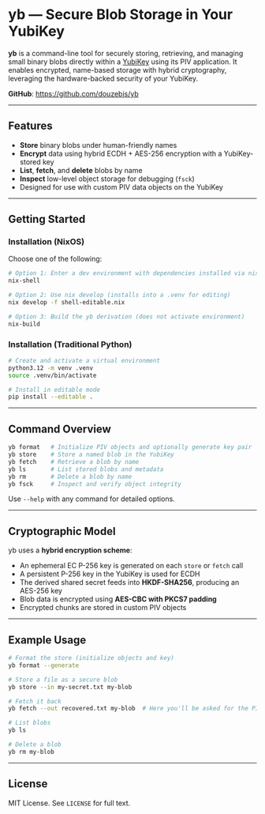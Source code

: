 <!--
SPDX-FileCopyrightText: 2025 Frederic Ruget <fred@atlant.is> (GitHub: @douzebis)

SPDX-License-Identifier: MIT
-->

# yb — Secure Blob Storage in Your YubiKey

**yb** is a command-line tool for securely storing, retrieving, and managing
small binary blobs directly within a [YubiKey](https://www.yubico.com/products/)
using its PIV application. It enables encrypted, name-based storage with hybrid
cryptography, leveraging the hardware-backed security of your YubiKey.

**GitHub**: https://github.com/douzebis/yb

---

## Features

- **Store** binary blobs under human-friendly names
- **Encrypt** data using hybrid ECDH + AES-256 encryption with a YubiKey-stored key
- **List**, **fetch**, and **delete** blobs by name
- **Inspect** low-level object storage for debugging (`fsck`)
- Designed for use with custom PIV data objects on the YubiKey

---

## Getting Started

### Installation (NixOS)

Choose one of the following:

```bash
# Option 1: Enter a dev environment with dependencies installed via nix-shell
nix-shell

# Option 2: Use nix develop (installs into a .venv for editing)
nix develop -f shell-editable.nix

# Option 3: Build the yb derivation (does not activate environment)
nix-build
```

### Installation (Traditional Python)

```bash
# Create and activate a virtual environment
python3.12 -m venv .venv
source .venv/bin/activate

# Install in editable mode
pip install --editable .
```

---

## Command Overview

```bash
yb format   # Initialize PIV objects and optionally generate key pair
yb store    # Store a named blob in the YubiKey
yb fetch    # Retrieve a blob by name
yb ls       # List stored blobs and metadata
yb rm       # Delete a blob by name
yb fsck     # Inspect and verify object integrity
```

Use `--help` with any command for detailed options.

---

## Cryptographic Model

yb uses a **hybrid encryption scheme**:

- An ephemeral EC P-256 key is generated on each `store` or `fetch` call
- A persistent P-256 key in the YubiKey is used for ECDH
- The derived shared secret feeds into **HKDF-SHA256**, producing an AES-256 key
- Blob data is encrypted using **AES-CBC with PKCS7 padding**
- Encrypted chunks are stored in custom PIV objects

---

## Example Usage

```bash
# Format the store (initialize objects and key)
yb format --generate

# Store a file as a secure blob
yb store --in my-secret.txt my-blob

# Fetch it back
yb fetch --out recovered.txt my-blob  # Here you'll be asked for the PIN

# List blobs
yb ls

# Delete a blob
yb rm my-blob
```

---

## License

MIT License. See `LICENSE` for full text.
